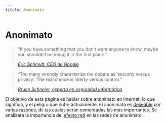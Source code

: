```yaml
---
titulo: Anonimato
---
```


Anonimato
=========

> “If you have something that you don’t want anyone to know, maybe you shouldn’t be doing it in the first place.”
>
> [*Eric Schmidt, CEO de Google*][schmidt]


> “Too many wrongly characterize the debate as ‘security versus privacy’. The real choice is liberty versus control.”
>
> [*Bruce Schneier, experto en seguridad informática*][schneier]


El objetivo de esta página es hablar sobre anonimato en Internet, lo que significa, y el peligro que sufre actualmente. El
anonimato es [deseable][] por varias razones, de las cuales serán comentadas las más importantes. Se analizará la importancia del
[efecto red][] en las redes de anonimato.



[schmidt]: http://gawker.com/5419271/google-ceo-secrets-are-for-filthy-people
[schneier]: http://www.schneier.com/blog/archives/2009/12/my_reaction_to.html
[deseable]: por-que-se-necesita/
[efecto red]: efecto-red/
